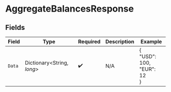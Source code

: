# AggregateBalancesResponse


## Fields

| Field                      | Type                       | Required                   | Description                | Example                    |
| -------------------------- | -------------------------- | -------------------------- | -------------------------- | -------------------------- |
| `Data`                     | Dictionary<String, *long*> | :heavy_check_mark:         | N/A                        | {<br/>"USD": 100,<br/>"EUR": 12<br/>} |